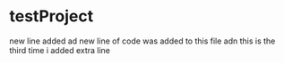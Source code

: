 # testProject

new line added
ad new line of code was added to this file
adn this is the third time i added extra line
